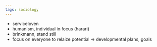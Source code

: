 ```yaml
---
tags: sociology
---
```

- serviceloven
- humanism, individual in focus (harari)
- brinkmann, stand still
- focus on everyone to relaize potential -> developmental plans, goals